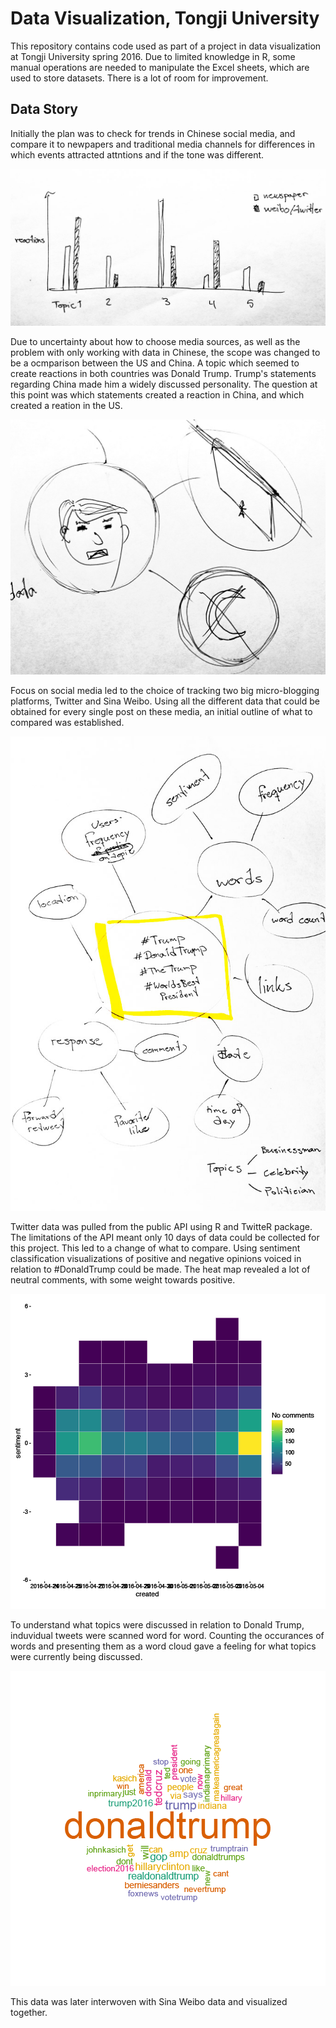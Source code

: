 # Data Visualization, Tongji University
This repository contains code used as part of a project in data visualization at Tongji University spring 2016. Due to limited knowledge in R, some manual operations are needed to manipulate the Excel sheets, which are used to store datasets. There is a lot of room for improvement.

## Data Story
Initially the plan was to check for trends in Chinese social media, and compare it to newpapers and traditional media channels for differences in which events attracted attntions and if the tone was different.

![Reactions in media](images/reactions.jpg)

Due to uncertainty about how to choose media sources, as well as the problem with only working with data in Chinese, the scope was changed to be a ocmparison between the US and China. A topic which seemed to create reactions in both countries was Donald Trump. Trump's statements regarding China made him a widely discussed personality. The question at this point was which statements created a reaction in China, and which created a reation in the US.

![Donald Trump's topics](images/trump_talk.jpg)

Focus on social media led to the choice of tracking two big micro-blogging platforms, Twitter and Sina Weibo. Using all the different data that could be obtained for every single post on these media, an initial outline of what to compared was established.

![Information types](images/data_types.jpg)

Twitter data was pulled from the public API using R and TwitteR package. The limitations of the API meant only 10 days of data could be collected for this project. This led to a change of what to compare. Using sentiment classification visualizations of positive and negative opinions voiced in relation to #DonaldTrump could be made. The heat map revealed a lot of neutral comments, with some weight towards positive.

![Heat map](images/heat_map.png)

To understand what topics were discussed in relation to Donald Trump, induvidual tweets were scanned word for word. Counting the occurances of words and presenting them as a word cloud gave a feeling for what topics were currently being discussed. 

![Word cloud](images/word_cloud.png)

This data was later interwoven with Sina Weibo data and visualized together.
